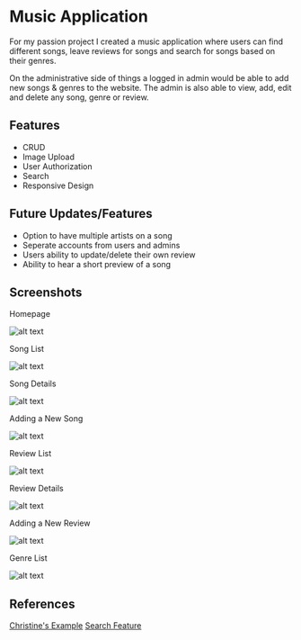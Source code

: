 # Music Application

For my passion project I created a music application where 
users can find different songs, leave reviews for songs and search for songs based on their genres.

On the administrative side of things a logged in admin would be able to add new songs & genres to the website. The admin is also able to
view, add, edit and delete any song, genre or review. 

## Features 
* CRUD 
* Image Upload
* User Authorization
* Search 
* Responsive Design 

## Future Updates/Features
* Option to have multiple artists on a song
* Seperate accounts from users and admins 
* Users ability to update/delete their own review
* Ability to hear a short preview of a song 

## Screenshots
Homepage

![alt text](https://github.com/justin-abante/HTTP5204_PassionProject_MusicApp/blob/main/screenshots/homepage.PNG "Home Page")

Song List

![alt text](https://github.com/justin-abante/HTTP5204_PassionProject_MusicApp/blob/main/screenshots/songList.PNG "Song List")

Song Details

![alt text](https://github.com/justin-abante/HTTP5204_PassionProject_MusicApp/blob/main/screenshots/songDetails.PNG "Song Details")

Adding a New Song

![alt text](https://github.com/justin-abante/HTTP5204_PassionProject_MusicApp/blob/main/screenshots/newSong.PNG "Song Details")

Review List

![alt text](https://github.com/justin-abante/HTTP5204_PassionProject_MusicApp/blob/main/screenshots/reviewList.PNG "Review List")

Review Details

![alt text](https://github.com/justin-abante/HTTP5204_PassionProject_MusicApp/blob/main/screenshots/reviewDetails.PNG "Review Details")

Adding a New Review

![alt text](https://github.com/justin-abante/HTTP5204_PassionProject_MusicApp/blob/main/screenshots/newReview.PNG "New Review")

Genre List

![alt text](https://github.com/justin-abante/HTTP5204_PassionProject_MusicApp/blob/main/screenshots/genreList.PNG "Genre List")

## References 

[Christine's Example](https://github.com/christinebittle/ZooApplication_5)
[Search Feature](https://www.youtube.com/watch?v=Slw-gs2vcWo&t=623s)

